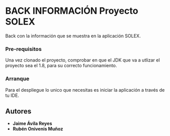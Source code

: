 # BACK INFORMACIÓN Proyecto SOLEX

Back con la información que se muestra en la aplicación SOLEX.


### Pre-requisitos

Una vez clonado el proyecto, comprobar en que el JDK que va a utlizar el proyecto sea el 1.8, para su correcto funcionamiento.

### Arranque

Para el despliegue lo unico que necesitas es iniciar la aplicación a través de tu IDE.

## Autores

* **Jaime Ávila Reyes**
* **Rubén Onivenis Muñoz**
